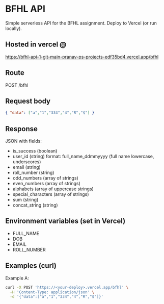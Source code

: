 # BFHL API

Simple serverless API for the BFHL assignment. Deploy to Vercel (or run locally).

## Hosted in vercel @
https://bfhl-api-1-git-main-pranav-ps-projects-edf35bd4.vercel.app/bfhl

## Route
POST /bfhl

## Request body
```json
{ "data": ["a","1","334","4","R","$"] }
```

## Response
JSON with fields:
- is_success (boolean)
- user_id (string) format: full_name_ddmmyyyy (full name lowercase, underscores)
- email (string)
- roll_number (string)
- odd_numbers (array of strings)
- even_numbers (array of strings)
- alphabets (array of uppercase strings)
- special_characters (array of strings)
- sum (string)
- concat_string (string)

## Environment variables (set in Vercel)
- FULL_NAME
- DOB
- EMAIL
- ROLL_NUMBER

## Examples (curl)
Example A:
```bash
curl -X POST 'https://<your-deploy>.vercel.app/bfhl' \
  -H 'Content-Type: application/json' \
  -d '{"data":["a","1","334","4","R","$"]}'
```
